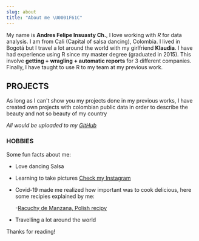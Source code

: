 ```yaml
---
slug: about
title: "About me \U0001F61C"
---
```


My name is **Andres Felipe Insuasty Ch.**, I love working with *R* for data analysis. I am from Cali (Capital of salsa dancing), Colombia. I lived in Bogotá but I travel a lot around the world with my girlfriend __Klaudia__.
I have had experience using R since my master degree (graduated in 2015). This involve **getting + wragling + automatic reports** for 3 different companies. Finally, I have taught to use R to my team at my previous work.

## PROJECTS

As long as I can't show you my projects done in my previous works, I have created own projects with colombian public data in order to describe the beauty and not so beauty of my country 

*All would be uploaded to my [GitHub](https://github.com/ainsu23)*

### HOBBIES

Some fun facts about me:

* Love dancing Salsa  
* Learning to take pictures [Check my Instagram](https://www.instagram.com/afinsuasty/)
* Covid-19 made me realized how important was to cook delicious, here some recipies explained by me:
  
  -[Racuchy de Manzana, Polish recipy](https://www.youtube.com/watch?v=I23IbXSW2m8) 
* Travelling a lot around the world 

Thanks for reading!

